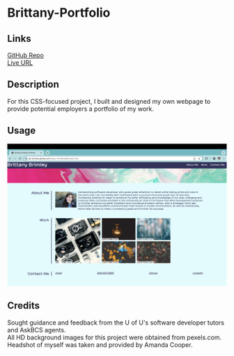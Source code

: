 # Brittany-Portfolio
## Links
[GitHub Repo](https://github.com/Git-BritHub/Brittany-Portfolio.git)
<br/>
[Live URL](https://git-brithub.github.io/Brittany-Portfolio/)
## Description
For this CSS-focused project, I built and designed my own webpage to provide potential employers a portfolio of my work.
## Usage
![alt text](assets/images/screenshot.png)
## Credits
Sought guidance and feedback from the U of U's software developer tutors and AskBCS agents.
<br/>
All HD background images for this project were obtained from pexels.com.
<br/>
Headshot of myself was taken and provided by Amanda Cooper.